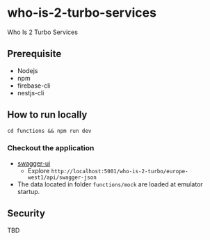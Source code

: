 # who-is-2-turbo-services
Who Is 2 Turbo Services

## Prerequisite
- Nodejs
- npm 
- firebase-cli 
- nestjs-cli

## How to run locally 

```shell script
cd functions && npm run dev
```

### Checkout the application 
 - [swagger-ui](http://localhost:5001/who-is-2-turbo/europe-west1/api/swagger/index.html)
    - Explore `http://localhost:5001/who-is-2-turbo/europe-west1/api/swagger-json`
- The data located in folder `functions/mock` are loaded at emulator startup. 
    
## Security
TBD


